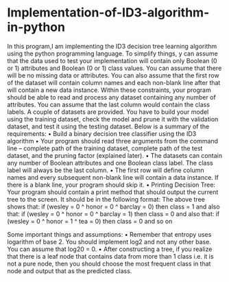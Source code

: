 # Implementation-of-ID3-algorithm-in-python

In this program,I am implementing the ID3 decision tree learning algorithm using the python programming language.
To simplify things, y can assume that the data used to test your implementation will contain
only Boolean (0 or 1) attributes and Boolean (0 or 1) class values. You can assume that there
will be no missing data or attributes. You can also assume that the first row of the dataset will
contain column names and each non-blank line after that will contain a new data instance.
Within these constraints, your program should be able to read and process any dataset
containing any number of attributes. You can assume that the last column would contain the
class labels.
A couple of datasets are provided. You have to build your model using the training dataset,
check the model and prune it with the validation dataset, and test it using the testing dataset.
Below is a summary of the requirements:
• Build a binary decision tree classifier using the ID3 algorithm
• Your program should read three arguments from the command line – complete path of the
training dataset, complete path of the test dataset, and the pruning factor (explained later).
• The datasets can contain any number of Boolean attributes and one Boolean class label. The
class label will always be the last column.
• The first row will define column names and every subsequent non-blank line will contain a
data instance. If there is a blank line, your program should skip it.
• Printing Decision Tree:
Your program should contain a print method that should output the current tree to the
screen. It should be in the following format:
The above tree shows that:
if (wesley = 0 ^ honor = 0 ^ barclay = 0) then class = 1
and also that:
if (wesley = 0 ^ honor = 0 ^ barclay = 1) then class = 0
and also that:
if (wesley = 0 ^ honor = 1 ^ tea = 0) then class = 0
and so on

Some important things and assumptions:
• Remember that entropy uses logarithm of base 2. You should implement log2 and not any
other base. You can assume that log20 = 0.
• After constructing a tree, if you realize that there is a leaf node that contains data from
more than 1 class i.e. it is not a pure node, then you should choose the most frequent class
in that node and output that as the predicted class.

